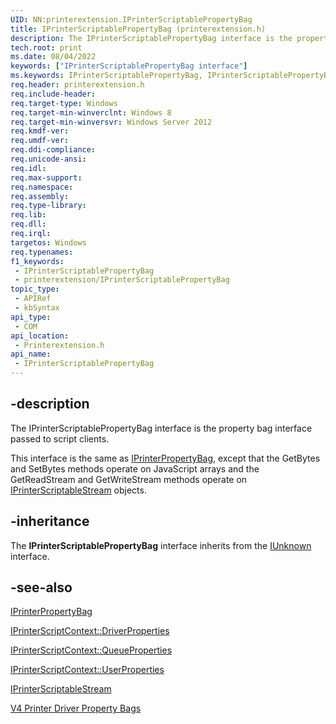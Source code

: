 ```yaml
---
UID: NN:printerextension.IPrinterScriptablePropertyBag
title: IPrinterScriptablePropertyBag (printerextension.h)
description: The IPrinterScriptablePropertyBag interface is the property bag interface passed to script clients.
tech.root: print
ms.date: 08/04/2022
keywords: ["IPrinterScriptablePropertyBag interface"]
ms.keywords: IPrinterScriptablePropertyBag, IPrinterScriptablePropertyBag interface [Print Devices], IPrinterScriptablePropertyBag interface [Print Devices],described, print.iprinterscriptablepropertybag, printerextension/IPrinterScriptablePropertyBag
req.header: printerextension.h
req.include-header: 
req.target-type: Windows
req.target-min-winverclnt: Windows 8
req.target-min-winversvr: Windows Server 2012
req.kmdf-ver: 
req.umdf-ver: 
req.ddi-compliance: 
req.unicode-ansi: 
req.idl: 
req.max-support: 
req.namespace: 
req.assembly: 
req.type-library: 
req.lib: 
req.dll: 
req.irql: 
targetos: Windows
req.typenames: 
f1_keywords:
 - IPrinterScriptablePropertyBag
 - printerextension/IPrinterScriptablePropertyBag
topic_type:
 - APIRef
 - kbSyntax
api_type:
 - COM
api_location:
 - Printerextension.h
api_name:
 - IPrinterScriptablePropertyBag
---
```


## -description

The IPrinterScriptablePropertyBag interface is the property bag interface passed to script clients.

This interface is the same as [IPrinterPropertyBag](./nn-printerextension-iprinterpropertybag.md), except that the GetBytes and SetBytes methods operate on JavaScript arrays and the GetReadStream and GetWriteStream methods operate on [IPrinterScriptableStream](./nn-printerextension-iprinterscriptablestream.md) objects.

## -inheritance

The **IPrinterScriptablePropertyBag** interface inherits from the [IUnknown](/windows/win32/api/unknwn/nn-unknwn-iunknown) interface.

## -see-also

[IPrinterPropertyBag](./nn-printerextension-iprinterpropertybag.md)

[IPrinterScriptContext::DriverProperties](./nf-printerextension-iprinterscriptcontext-get_driverproperties.md)

[IPrinterScriptContext::QueueProperties](./nf-printerextension-iprinterscriptcontext-get_queueproperties.md)

[IPrinterScriptContext::UserProperties](./nf-printerextension-iprinterscriptcontext-get_userproperties.md)

[IPrinterScriptableStream](./nn-printerextension-iprinterscriptablestream.md)

[V4 Printer Driver Property Bags](/windows-hardware/drivers/print/v4-driver-property-bags)
